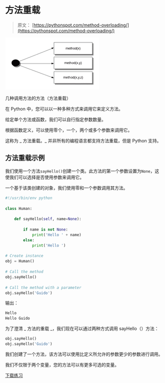 # 方法重载

> 原文： [https://pythonspot.com/method-overloading/](https://pythonspot.com/method-overloading/)

![method overloading](img/fac89ca5c417cab74c1eae70c7d3c4b4.jpg)

几种调用方法的方法（方法重载）

在 Python 中，您可以以一种多种方式来调用它来定义方法。

给定单个方法或函数，我们可以自行指定参数数量。

根据函数定义，可以使用零个，一个，两个或多个参数来调用它。

这称为 _ 方法重载。_ 并非所有的编程语言都支持方法重载，但是 Python 支持。

## 方法重载示例

我们使用一个方法`sayHello()`创建一个类。此方法的第一个参数设置为`None`，这使我们可以选择是否使用参数来调用它。

一个基于该类创建的对象，我们使用零和一个参数调用其方法。

```py
#!/usr/bin/env python

class Human:

    def sayHello(self, name=None):

        if name is not None:
            print('Hello ' + name)
        else:
            print('Hello ')

# Create instance
obj = Human()

# Call the method
obj.sayHello()

# Call the method with a parameter
obj.sayHello('Guido')

```

输出：

```py
Hello
Hello Guido

```

为了澄清 _ 方法的重载 _，我们现在可以通过两种方式调用 sayHello（）方法：

```py
obj.sayHello()
obj.sayHello('Guido')

```

我们创建了一个方法，该方法可以使用比定义所允许的参数更少的参数进行调用。

我们不仅限于两个变量，您的方法可以有更多可选的变量。

[下载练习](https://pythonspot.com/download-oop-exercises/)